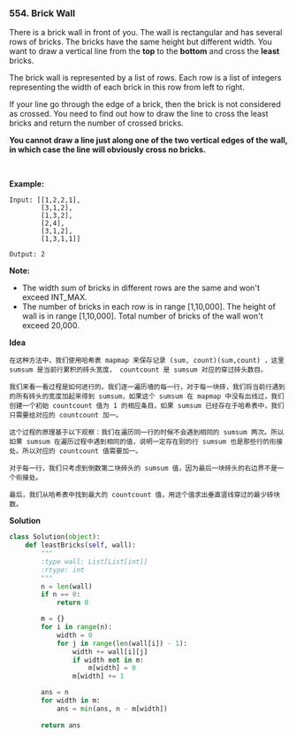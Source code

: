 ### 554. Brick Wall

There is a brick wall in front of you. The wall is rectangular and has several rows of bricks. The bricks have the same height but different width. You want to draw a vertical line from the **top** to the **bottom** and cross the **least** bricks.

The brick wall is represented by a list of rows. Each row is a list of integers representing the width of each brick in this row from left to right.

If your line go through the edge of a brick, then the brick is not considered as crossed. You need to find out how to draw the line to cross the least bricks and return the number of crossed bricks.

**You cannot draw a line just along one of the two vertical edges of the wall, in which case the line will obviously cross no bricks.**

 

**Example:**
```
Input: [[1,2,2,1],
        [3,1,2],
        [1,3,2],
        [2,4],
        [3,1,2],
        [1,3,1,1]]

Output: 2
```

**Note:**
- The width sum of bricks in different rows are the same and won't exceed INT_MAX.
- The number of bricks in each row is in range [1,10,000]. The height of wall is in range [1,10,000]. Total number of bricks of the wall won't exceed 20,000.

**Idea**
```
在这种方法中，我们使用哈希表 mapmap 来保存记录 (sum, count)(sum,count) ，这里 sumsum 是当前行累积的砖头宽度， countcount 是 sumsum 对应的穿过砖头数目。

我们来看一看过程是如何进行的。我们逐一遍历墙的每一行，对于每一块砖，我们将当前行遇到的所有砖头的宽度加起来得到 sumsum，如果这个 sumsum 在 mapmap 中没有出线过，我们创建一个初始 countcount 值为 1 的相应条目。如果 sumsum 已经存在于哈希表中，我们只需要给对应的 countcount 加一。

这个过程的原理基于以下观察：我们在遍历同一行的时候不会遇到相同的 sumsum 两次。所以如果 sumsum 在遍历过程中遇到相同的值，说明一定存在别的行 sumsum 也是那些行的衔接处。所以对应的 countcount 值需要加一。

对于每一行，我们只考虑到倒数第二块砖头的 sumsum 值，因为最后一块砖头的右边界不是一个衔接处。

最后，我们从哈希表中找到最大的 countcount 值，用这个值求出垂直竖线穿过的最少砖块数。
```

**Solution**
```Python
class Solution(object):
    def leastBricks(self, wall):
        """
        :type wall: List[List[int]]
        :rtype: int
        """
        n = len(wall)
        if n == 0:
            return 0

        m = {}
        for i in range(n):
            width = 0
            for j in range(len(wall[i]) - 1):
                width += wall[i][j]
                if width not in m:
                    m[width] = 0
                m[width] += 1

        ans = n
        for width in m:
            ans = min(ans, n - m[width])
        
        return ans
```